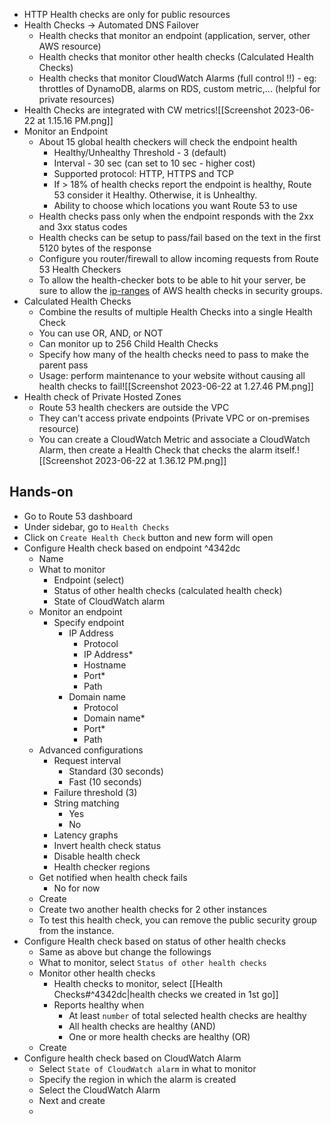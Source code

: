 - HTTP Health checks are only for public resources
-  Health Checks → Automated DNS Failover
	- Health checks that monitor an endpoint (application, server, other AWS resource)
	- Health checks that monitor other health checks (Calculated Health Checks)
	- Health checks that monitor CloudWatch Alarms (full control !!) - eg: throttles of DynamoDB, alarms on RDS, custom metric,... (helpful for private resources)
- Health Checks are integrated with CW metrics![[Screenshot 2023-06-22 at 1.15.16 PM.png]]
- Monitor an Endpoint
	- About 15 global health checkers will check the endpoint health
		- Healthy/Unhealthy Threshold - 3 (default)
		- Interval - 30 sec (can set to 10 sec - higher cost)
		- Supported protocol: HTTP, HTTPS and TCP
		- If > 18% of health checks report the endpoint is healthy, Route 53 consider it Healthy. Otherwise, it is Unhealthy.
		- Ability to choose which locations you want Route 53 to use
	- Health checks pass only when the endpoint responds with the 2xx and 3xx status codes
	- Health checks can be setup to pass/fail based on the text in the first 5120 bytes of the response
	- Configure you router/firewall to allow incoming requests from Route 53 Health Checkers
	- To allow the health-checker bots to be able to hit your server, be sure to allow the [ip-ranges](https://ip-ranges.amazonaws.com/ip-ranges.json) of AWS health checks in security groups.
- Calculated Health Checks
	- Combine the results of multiple Health Checks into a single Health Check
	- You can use OR, AND, or NOT
	- Can monitor up to 256 Child Health Checks
	- Specify how many of the health checks need to pass to make the parent pass
	- Usage: perform maintenance to your website without causing all health checks to fail![[Screenshot 2023-06-22 at 1.27.46 PM.png]]
- Health check of Private Hosted Zones
	- Route 53 health checkers are outside the VPC
	- They can't access private endpoints (Private VPC or on-premises resource)
	- You can create a CloudWatch Metric and associate a CloudWatch Alarm, then create a Health Check that checks the alarm itself.![[Screenshot 2023-06-22 at 1.36.12 PM.png]]

## Hands-on
- Go to Route 53 dashboard
- Under sidebar, go to `Health Checks`
- Click on `Create Health Check` button and new form will open
-  Configure Health check based on endpoint ^4342dc
	- Name
	- What to monitor
		- Endpoint (select)
		- Status of other health checks (calculated health check)
		- State of CloudWatch alarm
	- Monitor an endpoint
		- Specify endpoint
			- IP Address
				- Protocol
				- IP Address*
				- Hostname
				- Port*
				- Path 
			- Domain name
				- Protocol
				- Domain name*
				- Port*
				- Path
	- Advanced configurations
		- Request interval
			- Standard (30 seconds)
			- Fast (10 seconds)
		- Failure threshold (3)
		- String matching
			- Yes
			- No
		- Latency graphs
		- Invert health check status
		- Disable health check
		- Health checker regions
	- Get notified when health check fails
		- No for now
	- Create
	- Create two another health checks for 2 other instances
	- To test this health check, you can remove the public security group from the instance.
-  Configure Health check based on status of other health checks
	- Same as above but change the followings
	- What to monitor, select `Status of other health checks`
	-  Monitor other health checks
		- Health checks to monitor, select [[Health Checks#^4342dc|health checks we created in 1st go]]
		- Reports healthy when
			- At least `number` of total selected health checks are healthy
			- All health checks are healthy (AND)
			- One or more health checks are healthy (OR)
	- Create
- Configure health check based on CloudWatch Alarm
	- Select `State of CloudWatch alarm` in what to monitor
	- Specify the region in which the alarm is created
	- Select the CloudWatch Alarm
	- Next and create
	- 